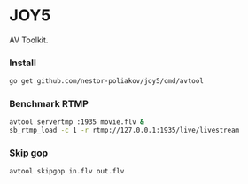 # JOY5

AV Toolkit.

### Install

```sh
go get github.com/nestor-poliakov/joy5/cmd/avtool
```

### Benchmark RTMP

```sh
avtool servertmp :1935 movie.flv &
sb_rtmp_load -c 1 -r rtmp://127.0.0.1:1935/live/livestream
```

### Skip gop

```sh
avtool skipgop in.flv out.flv
```

